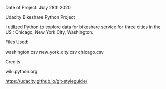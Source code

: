 Date of Project: July 28th 2020


Udacity Bikeshare Python Project

I utilized Python to explore data for bikeshare service for three cities in the US :
Chicago, New York City, Washington.

Files Used:

washington.csv
new_york_city.csv
chicago.csv

Credits

wiki.python.org

https://udacity.github.io/git-styleguide/
